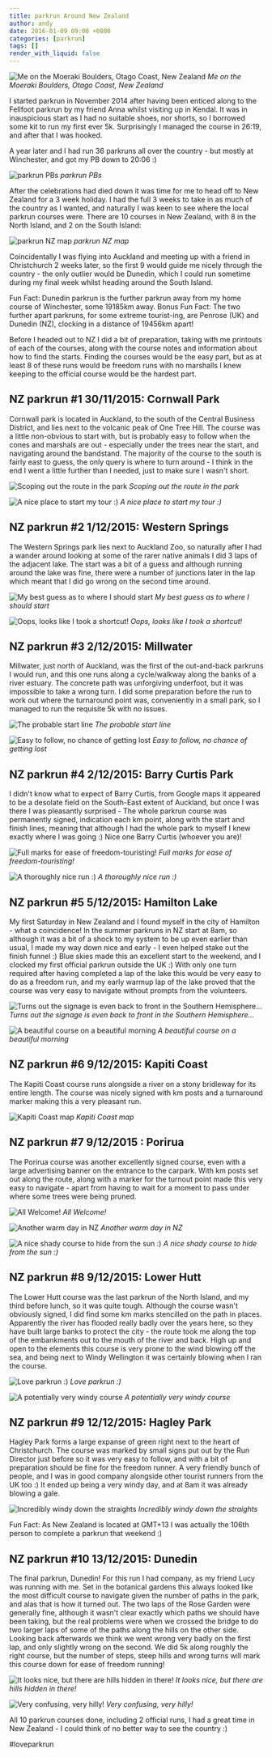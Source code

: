 ```yaml
---
title: parkrun Around New Zealand
author: andy
date: 2016-01-09 09:00 +0800
categories: [parkrun]
tags: []
render_with_liquid: false
---
```




![Me on the Moeraki Boulders, Otago Coast, New Zealand](/assets/img/parkrun-around-new-zealand-moeraki-boulders.jpg)
_Me on the Moeraki Boulders, Otago Coast, New Zealand_


I started parkrun in November 2014 after having been enticed along to the Fellfoot parkrun by my friend Anna whilst visiting up in Kendal. It was in inauspicious start as I had no suitable shoes, nor shorts, so I borrowed some kit to run my first ever 5k. Surprisingly I managed the course in 26:19, and after that I was hooked.

A year later and I had run 36 parkruns all over the country - but mostly at Winchester, and got my PB down to 20:06 :)

![parkrun PBs](/assets/img/parkrun-around-new-zealand-pb-montage.png)
_parkrun PBs_


After the celebrations had died down it was time for me to head off to New Zealand for a 3 week holiday. I had the full 3 weeks to take in as much of the country as I wanted, and naturally I was keen to see where the local parkrun courses were. There are 10 courses in New Zealand, with 8 in the North Island, and 2 on the South Island:

![parkrun NZ map](/assets/img/parkrun-around-new-zealand-map.png)
_parkrun NZ map_

Coincidentally I was flying into Auckland and meeting up with a friend in Christchurch 2 weeks later, so the first 9 would guide me nicely through the country - the only outlier would be Dunedin, which I could run sometime during my final week whilst heading around the South Island.

Fun Fact: Dunedin parkrun is the further parkrun away from my home course of Winchester, some 19185km away.
Bonus Fun Fact: The two further apart parkruns, for some extreme tourist-ing, are Penrose (UK) and Dunedin (NZ), clocking in a distance of 19456km apart!

Before I headed out to NZ I did a bit of preparation, taking with me printouts of each of the courses, along with the course notes and information about how to find the starts. Finding the courses would be the easy part, but as at least 8 of these runs would be freedom runs with no marshalls I knew keeping to the official course would be the hardest part.

## NZ parkrun #1 30/11/2015: Cornwall Park

 Cornwall park is located in Auckland, to the south of the Central Business District, and lies next to the volcanic peak of One Tree Hill. The course was a little non-obvious to start with, but is probably easy to follow when the cones and marshals are out - especially under the trees near the start, and navigating around the bandstand. The majority of the course to the south is fairly east to guess, the only query is where to turn around - I think in the end I went a little further than I needed, just to make sure I wasn't short.


![Scoping out the route in the park](/assets/img/parkrun-around-new-zealand-cornwall-park-selfie.jpg)
_Scoping out the route in the park_

![A nice place to start my tour :)](/assets/img/parkrun-around-new-zealand-cornwall-park-map.png)
_A nice place to start my tour :)_


## NZ parkrun #2 1/12/2015: Western Springs

  The Western Springs park lies next to Auckland Zoo, so naturally after I had a wander around looking at some of the rarer native animals I did 3 laps of the adjacent lake. The start was a bit of a guess and although running around the lake was fine, there were a number of junctions later in the lap which meant that I did go wrong on the second time around.


![My best guess as to where I should start](/assets/img/parkrun-around-new-zealand-western-springs-selfie.jpg)
_My best guess as to where I should start_

![Oops, looks like I took a shortcut!](/assets/img/parkrun-around-new-zealand-western-springs-map.png)
_Oops, looks like I took a shortcut!_

## NZ parkrun #3 2/12/2015: Millwater

  Millwater, just north of Auckland, was the first of the out-and-back parkruns I would run, and this one runs along a cycle/walkway along the banks of a river estuary. The concrete path was unforgiving underfoot, but it was impossible to take a wrong turn. I did some preparation before the run to work out where the turnaround point was, conveniently in a small park, so I managed to run the requisite 5k with no issues.

![The probable start line](/assets/img/parkrun-around-new-zealand-millwater-selfie.jpg)
_The probable start line_

![Easy to follow, no chance of getting lost](/assets/img/parkrun-around-new-zealand-millwater-map.png)
_Easy to follow, no chance of getting lost_

## NZ parkrun #4 2/12/2015: Barry Curtis Park

  I didn't know what to expect of Barry Curtis, from Google maps it appeared to be a desolate field on the South-East extent of Auckland, but once I was there I was pleasantly surprised - The whole parkrun course was permanently signed, indication each km point, along with the start and finish lines, meaning that although I had the whole park to myself I knew exactly where I was going :) Nice one Barry Curtis (whoever you are)!

![Full marks for ease of freedom-touristing!](/assets/img/parkrun-around-new-zealand-barry-curtis-selfie.jpg)
_Full marks for ease of freedom-touristing!_

![A thoroughly nice run :)](/assets/img/parkrun-around-new-zealand-barry-curtis-map.png)
_A thoroughly nice run :)_

## NZ parkrun #5 5/12/2015: Hamilton Lake

  My first Saturday in New Zealand and I found myself in the city of Hamilton - what a coincidence! In the summer parkruns in NZ start at 8am, so although it was a bit of a shock to my system to be up even earlier than usual, I made my way down nice and early - I even helped stake out the finish funnel :)
  Blue skies made this an excellent start to the weekend, and I clocked my first official parkrun outside the UK :)
  With only one turn required after having completed a lap of the lake this would be very easy to do as a freedom run, and my early warmup lap of the lake proved that the course was very easy to navigate without prompts from the volunteers.


![Turns out the signage is even back to front in the Southern Hemisphere...](/assets/img/parkrun-around-new-zealand-hamilton-lake-selfie.jpg)
_Turns out the signage is even back to front in the Southern Hemisphere..._

![A beautiful course on a beautiful morning](/assets/img/parkrun-around-new-zealand-hamilton-lake-map.png)
_A beautiful course on a beautiful morning_

## NZ parkrun #6 9/12/2015: Kapiti Coast

  The Kapiti Coast course runs alongside a river on a stony bridleway for its entire length. The course was nicely signed with km posts and a turnaround marker making this a very pleasant run.


![Kapiti Coast map](/assets/img/parkrun-around-new-zealand-kapiti-coast-map.png)
_Kapiti Coast map_


## NZ parkrun #7 9/12/2015 : Porirua

  The Porirua course was another excellently signed course, even with a large advertising banner on the entrance to the carpark. With km posts set out along the route, along with a marker for the turnout point made this very easy to navigate - apart from having to wait for a moment to pass under where some trees were being pruned.


![All Welcome!](/assets/img/parkrun-around-new-zealand-porirua-selfie.jpg)
_All Welcome!_

![Another warm day in NZ](/assets/img/parkrun-around-new-zealand-porirua-selfie2.jpg)
_Another warm day in NZ_

![A nice shady course to hide from the sun :)](/assets/img/parkrun-around-new-zealand-porirua-map.png)
_A nice shady course to hide from the sun :)_


## NZ parkrun #8 9/12/2015: Lower Hutt

  The Lower Hutt course was the last parkrun of the North Island, and my third before lunch, so it was quite tough. Although the course wasn't obviously signed, I did find some km marks stencilled on the path in places.
  Apparently the river has flooded really badly over the years here, so they have built large banks to protect the city - the route took me along the top of the embankments out to the mouth of the river and back. High up and open to the elements this course is very prone to the wind blowing off the sea, and being next to Windy Wellington it was certainly blowing when I ran the course.


![Love parkrun :)](/assets/img/parkrun-around-new-zealand-lower-hutt-sefie.jpg)
_Love parkrun :)_

![A potentially very windy course](/assets/img/parkrun-around-new-zealand-lower-hutt-map.png)
_A potentially very windy course_

## NZ parkrun #9 12/12/2015: Hagley Park

  Hagley Park forms a large expanse of green right next to the heart of Christchurch. The course was marked by small signs put out by the Run Director just before so it was very easy to follow, and with a bit of preparation should be fine for the freedom runner. A very friendly bunch of people, and I was in good company alongside other tourist runners from the UK too :)
  It ended up being a very windy day, and at 8am it was already blowing a gale.


![Incredibly windy down the straights](/assets/img/parkrun-around-new-zealand-hagley-park-map.png)
_Incredibly windy down the straights_

Fun Fact: As New Zealand is located at GMT+13 I was actually the 106th person to complete a parkrun that weekend :)

## NZ parkrun #10 13/12/2015: Dunedin

  The final parkrun, Dunedin! For this run I had company, as my friend Lucy was running with me. Set in the botanical gardens this always looked like the most difficult course to navigate given the number of paths in the park, and alas that is how it turned out. The two laps of the Rose Garden were generally fine, although it wasn't clear exactly which paths we should have been taking, but the real problems were when we crossed the bridge to do two larger laps of some of the paths along the hills on the other side. Looking back afterwards we think we went wrong very badly on the first lap, and only slightly wrong on the second. We did 5k along roughly the right course, but the number of steps, steep hills and wrong turns will mark this course down for ease of freedom running!


![It looks nice, but there are hills hidden in there!](/assets/img/parkrun-around-new-zealand-dunedin-selfie.jpg)
_It looks nice, but there are hills hidden in there!_

![Very confusing, very hilly!](/assets/img/parkrun-around-new-zealand-dunedin-map.png)
_Very confusing, very hilly!_

All 10 parkrun courses done, including 2 official runs, I had a great time in New Zealand - I could think of no better way to see the country :)

#loveparkrun